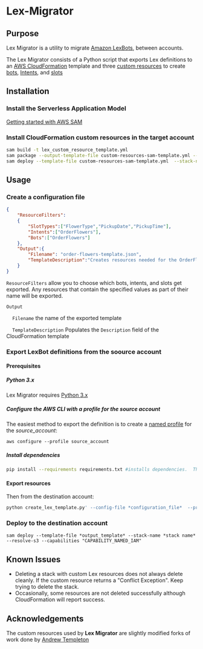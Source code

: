 # Lex-Migrator

## Purpose

Lex Migrator is a utility to migrate [Amazon LexBots](https://aws.amazon.com/lex/), between accounts.

The Lex Migrator consists of a Python script that exports Lex definitions to an [AWS CloudFormation](https://aws.amazon.com/cloudformation/) template and three [custom resources](https://docs.aws.amazon.com/AWSCloudFormation/latest/UserGuide/template-custom-resources.html) to create [bots](https://github.com/andrew-templeton/cfn-lex-bot), [Intents](https://github.com/andrew-templeton/cfn-lex-intent), and [slots](https://github.com/andrew-templeton/cfn-lex-slot-type)

## Installation

### Install the Serverless Application Model

[Getting started with AWS SAM](https://docs.aws.amazon.com/serverless-application-model/latest/developerguide/serverless-getting-started.html)

### Install CloudFormation custom resources in the target account

``` bash
sam build -t lex_custom_resource_template.yml  
sam package --output-template-file custom-resources-sam-template.yml --resolve-s3
sam deploy --template-file custom-resources-sam-template.yml  --stack-name lex-custom-resources --capabilities "CAPABILITY_NAMED_IAM"
```

## Usage

### Create a configuration file

```json
{
    "ResourceFilters":
    {
        "SlotTypes":["FlowerType","PickupDate","PickupTime"],
        "Intents":["OrderFlowers"],
        "Bots":["OrderFlowers"]
    },
    "Output":{
        "Filename": "order-flowers-template.json",
        "TemplateDescription":"Creates resources needed for the OrderFlowers Sample "
    }
}
```

`ResourceFilters` allow you to choose which bots, intents, and slots get exported.  Any resources that contain  the specified values as part of their name will be exported.

`Output`

&nbsp;&nbsp;&nbsp;&nbsp;`Filename` the name of the exported template

&nbsp;&nbsp;&nbsp;&nbsp;`TemplateDescription` Populates the `Description` field of the CloudFormation template

### Export LexBot definitions from the soource account

#### Prerequisites

##### Python 3.x

Lex Migrator requires [Python 3.x](https://www.python.org/downloads/)

##### Configure the AWS CLI with a profile for the source account

The easiest method to export the definition is to create a [named profile](https://docs.aws.amazon.com/cli/latest/userguide/cli-configure-profiles.html) for the *source_account*:

`aws configure --profile source_account`

##### Install dependencies

```bash
pip install --requirements requirements.txt #installs dependencies.  This only needs to be run the first time.
```

#### Export resources

Then from the destination account:

```bash
python create_lex_template.py' --config-file *configuration_file*  --profile *source account*
```

### Deploy to the destination account

```
sam deploy --template-file *output_template* --stack-name *stack name* --resolve-s3 --capabilities "CAPABILITY_NAMED_IAM"
```

## Known Issues

- Deleting a stack with custom Lex resources does not always delete cleanly. If the custom resource returns a "Conflict Exception". Keep trying to delete the stack.
- Occasionally, some resources are not deleted successfully although CloudFormation will report success.

## Acknowledgements

The custom resources used by **Lex Migrator** are slightly modified forks of work done by [Andrew Templeton](https://github.com/andrew-templeton)
